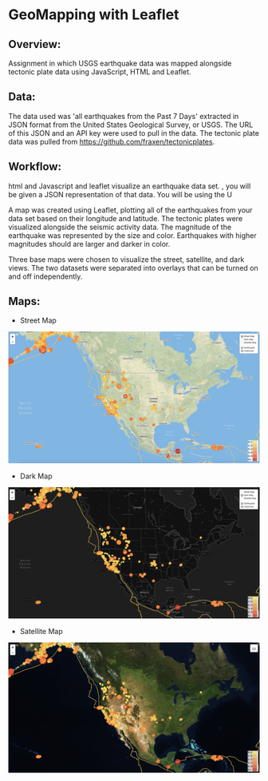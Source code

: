 # GeoMapping with Leaflet

## Overview:
Assignment in which USGS earthquake data was mapped alongside tectonic plate data using JavaScript, HTML and Leaflet.

## Data:

The data used was 'all earthquakes from the Past 7 Days' extracted in JSON format from the United States Geological Survey, or USGS. The URL of this JSON and an API key were used to pull in the data. The tectonic plate data was pulled from https://github.com/fraxen/tectonicplates. 

## Workflow:

html and Javascript  and leaflet visualize an earthquake data set. , you will be given a JSON representation of that data. You will be using the U

A map was created using Leaflet, plotting all of the earthquakes from your data set based on their longitude and latitude. The tectonic plates were visualized alongside the seismic activity data. The magnitude of the earthquake was represented by the size and color. Earthquakes with higher magnitudes should are larger and darker in color.

Three base maps were chosen to visualize the street, satellite, and dark views. The two  datasets were separated into overlays that can be turned on and off independently.

## Maps:


- Street Map

<img src="images/StreetMap.png" width="800">

- Dark Map

<img src="images/DarkMap.png" width="800">

- Satellite Map

<img src="images/SatelliteMap.png" width="800">